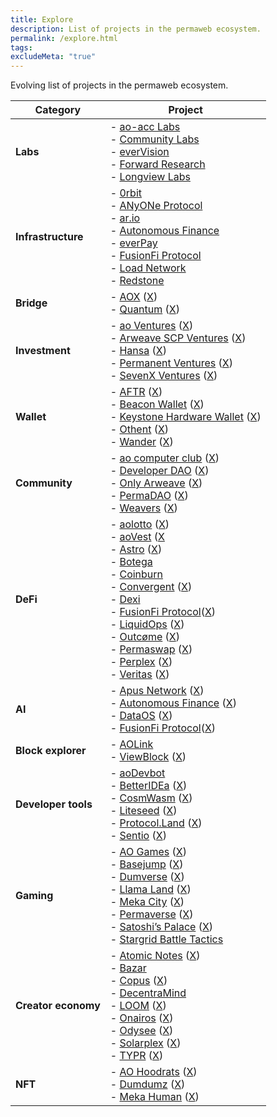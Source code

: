 ```yaml
---
title: Explore
description: List of projects in the permaweb ecosystem.
permalink: /explore.html
tags: 
excludeMeta: "true"
---
```


Evolving list of projects in the permaweb ecosystem. 

| **Category**        | **Project**                                                                                                                                                                                                                                                                                                                                                                                                                                                                                                                                                                                                                                                                                                                                                                                                                                                                                                                  |
| ------------------- | ---------------------------------------------------------------------------------------------------------------------------------------------------------------------------------------------------------------------------------------------------------------------------------------------------------------------------------------------------------------------------------------------------------------------------------------------------------------------------------------------------------------------------------------------------------------------------------------------------------------------------------------------------------------------------------------------------------------------------------------------------------------------------------------------------------------------------------------------------------------------------------------------------------------------------- |
| **Labs**            | - [ao-acc Labs](projects/ao-acc.md)<br>- [Community Labs](projects/community-labs.md)<br>- [everVision](projects/ever-vision.md)<br>- [Forward Research](projects/forward-research.md)<br>- [Longview Labs](projects/longview-labs.md)                                                                                                                                                                                                                                                                                                                                                                                                                                                                                                                                                                                                                                                                                       |
| **Infrastructure**  | - [0rbit](projects/0rbit.md)<br>- [ANyONe Protocol](projects/anyone-protocol.md)<br>- [ar.io](projects/ar-io.md)<br>- [Autonomous Finance](projects/autonomous-finance.md)<br>- [everPay](projects/everpay.md)<br>- [FusionFi Protocol](projects/fusionfi.md)<br>- [Load Network](projects/load-network.md)<br>- [Redstone](projects/redstone.md)                                                                                                                                                                                                                                                                                                                                                                                                                                                                                                                                                                            |
| **Bridge**          | - [AOX](https://aox.xyz/) ([X](https://x.com/aox_xyz))<br>- [Quantum](https://www.astrousd.com/) ([X](https://x.com/astrousd))                                                                                                                                                                                                                                                                                                                                                                                                                                                                                                                                                                                                                                                                                                                                                                                               |
| **Investment**      | - [ao Ventures](https://www.aoventures.io/) ([X](https://x.com/aoTheVentures))<br>- [Arweave SCP Ventures](https://arscp.ventures/) ([X](https://x.com/ArweaveSCP))<br>- [Hansa](https://www.hansa.network/) ([X](https://x.com/Hansa_Network))<br>- [Permanent Ventures](https://arljgyr5wmbomae26mygta6h7aohon7gomozjggm3sxbtnht3ggq.arweave.net/BFaTYj2zAuYAmvMwaYPH-Bx3N-ZzHZSYzNyuGbTz2Y0) ([X](https://x.com/permanentvc))<br>- [SevenX Ventures](https://www.7xvc.com/) ([X](https://x.com/SevenXVentures))                                                                                                                                                                                                                                                                                                                                                                                                           |
| **Wallet**          | - [AFTR](https://www.aftr.market/) ([X](https://x.com/AftrMarket))<br>- [Beacon Wallet](https://beaconwallet.app/) ([X](https://x.com/beaconwallet))<br>- [Keystone Hardware Wallet](https://keyst.one/) ([X](https://x.com/KeystoneWallet))<br>- [Othent](https://othent.io/) ([X](https://x.com/KeysArentSimple))<br>- [Wander](https://www.wander.app/) ([X](https://x.com/usewander))                                                                                                                                                                                                                                                                                                                                                                                                                                                                                                                                    |
| **Community**       | - [ao computer club](https://computerclub.arweave.net/#/) ([X](https://x.com/aoComputerClub))<br>- [Developer DAO](https://www.developerdao.com/) ([X](https://x.com/developer_dao))<br>- [Only Arweave](https://arweavehub.com/) ([X](https://x.com/onlyarweave))<br>- [PermaDAO](https://permadao.com/) ([X](https://x.com/perma_dao))<br>- [Weavers](https://www.weaversofficial.com/) ([X](https://x.com/Weavers_Org))                                                                                                                                                                                                                                                                                                                                                                                                                                                                                                   |
| **DeFi**            | - [aolotto](https://aolotto.com/) ([X](https://x.com/aolotto_dao))<br>- [aoVest](https://aovest.stream/) ([X](https://x.com/aoveststream)<br>- [Astro](https://www.astrousd.com/) ([X](https://x.com/AstroUSD))<br>- [Botega](https://botega.ar.io/#/pools)<br>- [Coinburn](https://coinburn.arweave.net/)<br>- [Convergent](https://convergent.vercel.app/) ([X](https://x.com/Convergent_AO))<br>- [Dexi](https://dexi.arweave.net/)<br>- [FusionFi Protocol](https://ffp.gitbook.io/fusionfi)([X](https://x.com/FusionFiPro))<br>- [LiquidOps](https://www.liquidops.io/) ([X](https://x.com/Liquid_Ops))<br>- [Outcøme](https://www.outcome.gg/) ([X](https://x.com/outcome_gg))<br>- [Permaswap](https://www.permaswap.network/) ([X](https://x.com/Permaswap))<br>- [Perplex](https://perplex.finance/) ([X](https://x.com/PerplexFi))<br>- [Veritas](https://veritas-eta.vercel.app/) ([X](https://x.com/Veritas_ao)) |
| **AI**              | - [Apus Network](https://apus.ar.io/) ([X](https://x.com/apus_network))<br>- [Autonomous Finance](https://www.autonomous.finance/) ([X](https://x.com/autonomous_af))<br>- [DataOS](https://www.dataos.so/) ([X](https://x.com/TheDataOS))<br>- [FusionFi Protocol](https://ffp.gitbook.io/fusionfi)([X](https://x.com/FusionFiPro))                                                                                                                                                                                                                                                                                                                                                                                                                                                                                                                                                                                         |
| **Block explorer**  | - [AOLink](https://www.ao.link/)<br>- [ViewBlock](https://viewblock.io/) ([X](https://x.com/viewblock))                                                                                                                                                                                                                                                                                                                                                                                                                                                                                                                                                                                                                                                                                                                                                                                                                      |
| **Developer tools** | - [aoDevbot](https://computerclub.arweave.net/#/devbot)<br>- [BetterIDEa](https://betteridea.dev/) ([X](https://x.com/betteridea_dev))<br>- [CosmWasm](https://cosmwasm.com/) ([X](https://x.com/CosmWasm))<br>- [Liteseed](https://liteseed.xyz/) ([X](https://x.com/liteseed_xyz))<br>- [Protocol.Land](https://protocol.land/) ([X](https://x.com/ProtocolLand))<br>- [Sentio](https://www.sentio-ao.xyz/) ([X](https://x.com/sentio_AR))                                                                                                                                                                                                                                                                                                                                                                                                                                                                                 |
| **Gaming**          | - [AO Games](https://aogames.org/) ([X](https://x.com/aogamesorg))<br>- [Basejump](https://www.basejump.xyz/) ([X](https://x.com/basejumpxyz))<br>- [Dumverse](https://dumverse-ao.vercel.app/) ([X](https://x.com/dumdumznfts))<br>- [Llama Land](https://llamaland.g8way.io/#/) ([X](https://x.com/LlamaLandAO))<br>- [Meka City](https://mekahuman.ar.io/#/meka-world) ([X](https://x.com/Meka_Human))<br>- [Permaverse](https://dumdum.arweave.dev/) ([X](https://x.com/ThePermaverse))<br>- [Satoshi’s Palace](https://satoshispalace.casino/) ([X](https://x.com/SatoshisPalaceX))<br>- [Stargrid Battle Tactics](https://x.com/StarGridBattle)                                                                                                                                                                                                                                                                        |
| **Creator economy** | - [Atomic Notes](https://note.ar.io/) ([X](https://x.com/atomic_notes))<br>- [Bazar](projects/bazar.md)<br>- [Copus](https://www.copus.io/) ([X](https://x.com/Copus_io))<br>- [DecentraMind](https://x.com/decentramindio)<br>- [LOOM](https://x.com/loom_AO) ([X](https://x.com/loom_AO))<br>- [Onairos](https://onairos.uk/) ([X](https://x.com/onairosapp))<br>- [Odysee](https://odysee.com/) ([X](https://x.com/OdyseeTeam))<br>- [Solarplex](https://www.solarplex.xyz/) ([X](https://x.com/solarplex_xyz))<br>- [TYPR](https://www.typr.day/) ([X](https://x.com/TyprDay))                                                                                                                                                                                                                                                                                                                                           |
| **NFT**             | - [AO Hoodrats](https://hoodrats.ar.io/) ([X](https://x.com/HoodRatNFTs))<br>- [Dumdumz](https://dumdumz.xyz/) ([X](https://x.com/dumdumznfts))<br>- [Meka Human](https://mekahuman.ar.io/#/meka-world) ([X](https://x.com/Meka_Human))                                                                                                                                                                                                                                                                                                                                                                                                                                                                                                                                                                                                                                                                                      |
